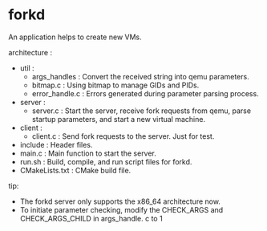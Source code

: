 # forkd
An application helps to create new VMs.

architecture :

- util : 
    - args_handles : Convert the received string into qemu parameters.
    - bitmap.c : Using bitmap to manage GIDs and PIDs.
    - error_handle.c : Errors generated during parameter parsing process.
- server : 
    - server.c : Start the server, receive fork requests from qemu, parse startup parameters, and start a new virtual machine.
- client :
    - client.c : Send fork requests to the server. Just for test.
- include : Header files.
- main.c : Main function to start the server.
- run.sh : Build, compile, and run script files for forkd.
- CMakeLists.txt : CMake build file.

tip:
- The forkd server only supports the x86_64 architecture now.
- To initiate parameter checking, modify the CHECK_ARGS and CHECK_ARGS_CHILD in args_handle. c to 1